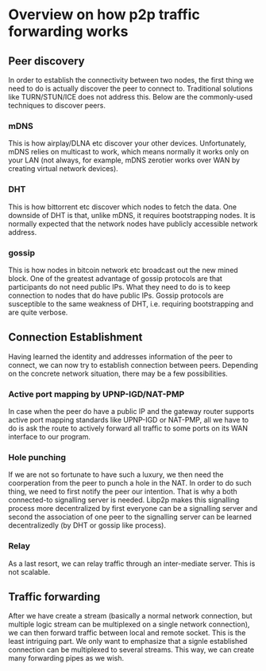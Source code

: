 # Overview on how p2p traffic forwarding works
## Peer discovery
In order to establish the connectivity between two nodes, the first thing we need to do is
actually discover the peer to connect to. Traditional solutions like TURN/STUN/ICE does not
address this. Below are the commonly-used techniques to discover peers.

### mDNS
This is how airplay/DLNA etc discover your other devices. Unfortunately, mDNS relies on multicast to work, which
means normally it works only on your LAN (not always, for example, mDNS zerotier works over WAN by
creating virtual network devices).

### DHT
This is how bittorrent etc discover which nodes to fetch the data. One downside of DHT is that, unlike mDNS,
it requires bootstrapping nodes. It is normally expected that the network nodes have publicly accessible network
address.

### gossip
This is how nodes in bitcoin network etc broadcast out the new mined block. One of the greatest advantage of gossip
protocols are that participants do not need public IPs. What they need to do is to keep connection to nodes that do
have public IPs. Gossip protocols are susceptible to the same weakness of DHT, i.e. requiring bootstrapping and
are quite verbose.

## Connection Establishment
Having learned the identity and addresses information of the peer to connect, we can
now try to establish connection between peers. Depending on the concrete network situation,
there may be a few possibilities.

### Active port mapping by UPNP-IGD/NAT-PMP
In case when the peer do have a public IP and the gateway router supports active port mapping standards
like UPNP-IGD or NAT-PMP, all we have to do is ask the route to actively forward all traffic to some
ports on its WAN interface to our program.

### Hole punching
If we are not so fortunate to have such a luxury, we then need the coorperation from the peer to punch 
a hole in the NAT. In order to do such thing, we need to first notify the peer our intention. That is
why a both connected-to signalling server is needed. Libp2p makes this signalling process more decentralized
by first everyone can be a signalling server and second the association of one peer to the signalling server
can be learned decentralizedly (by DHT or gossip like process).

### Relay
As a last resort, we can relay traffic through an inter-mediate server. This is not scalable.

## Traffic forwarding
After we have create a stream (basically a normal network connection, but multiple logic stream
can be multiplexed on a single network connection), we can then forward traffic between local
and remote socket. This is the least intriguing part. We only want to emphasize that a signle
established connection can be multiplexed to several streams. This way, we can create many forwarding
pipes as we wish.

